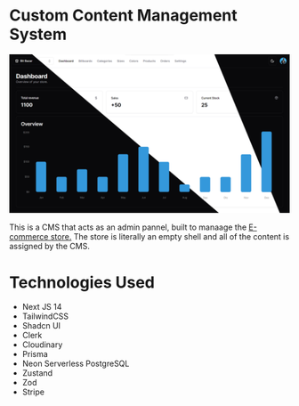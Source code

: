 # Custom Content Management System

![Hero Page Image](https://github.com/anav5704/custom-cms/blob/main/docs/hero.png)

This is a CMS that acts as an admin pannel, built to manaage the [E-commerce store.](https://bit-bazar.vercel.app/) The store is literally an empty shell and all of the content is assigned by the CMS.

# Technologies Used
- Next JS 14
- TailwindCSS
- Shadcn UI
- Clerk
- Cloudinary
- Prisma
- Neon Serverless PostgreSQL
- Zustand
- Zod
- Stripe